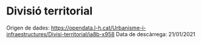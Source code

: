 # Divisió territorial
Origen de dades: https://opendata.l-h.cat/Urbanisme-i-infraestructures/Divisi-territorial/ia8b-x958
Data de descàrrega: 21/01/2021


